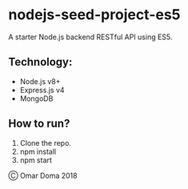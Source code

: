 # nodejs-seed-project-es5

A starter Node.js backend RESTful API using ES5.

## Technology:

* Node.js v8+
* Express.js v4
* MongoDB

## How to run?

1. Clone the repo.
2. npm install
3. npm start

&#9400; Omar Doma 2018
